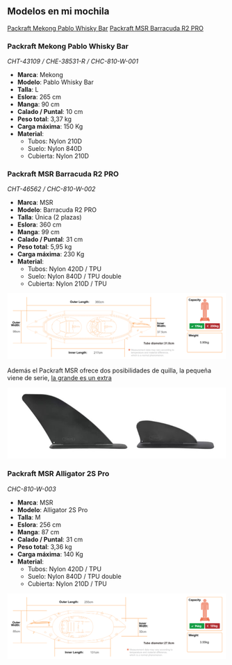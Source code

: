 ## Modelos en mi mochila
[Packraft Mekong Pablo Whisky Bar](./Embarcaciones.md#packraft-mekong-pablo-whisky-bar)
[Packraft MSR Barracuda R2 PRO](./Embarcaciones.md#packraft-msr-barracuda-r2-pro)

### Packraft Mekong Pablo Whisky Bar
*CHT-43109 / CHE-38531-R / CHC-810-W-001*
* **Marca**: Mekong
* **Modelo**: Pablo Whisky Bar
* **Talla**: L
* **Eslora**: 265 cm
* **Manga**: 90 cm
* **Calado / Puntal**: 10 cm
* **Peso total**: 3,37 kg
* **Carga máxima**: 150 Kg
* **Material**:
    * Tubos: Nylon 210D
    * Suelo: Nylon 840D
    * Cubierta: Nylon 210D

### Packraft MSR Barracuda R2 PRO
*CHT-46562 / CHC-810-W-002*
* **Marca**: MSR
* **Modelo**: Barracuda R2 PRO
* **Talla**: Única (2 plazas)
* **Eslora**: 360 cm
* **Manga**: 99 cm
* **Calado / Puntal**: 31 cm
* **Peso total**: 5,95 kg
* **Carga máxima**: 230 Kg
* **Material**:
    * Tubos: Nylon 420D / TPU
    * Suelo: Nylon 840D / TPU double
    * Cubierta: Nylon 210D / TPU

![](./images/Barracuda-R2-Pro-1.svg)

Además el Packraft MSR ofrece dos posibilidades de quilla, la pequeña viene de serie, [la grande es un extra](https://www.microrafting.com/products/skeg?variant=40271482192069)

![](./images/mrs-skegs.jpg)

### Packraft MSR Alligator 2S Pro
*CHC-810-W-003*
* **Marca**: MSR
* **Modelo**: Alligator 2S Pro
* **Talla**: M
* **Eslora**: 256 cm
* **Manga**: 87 cm
* **Calado / Puntal**: 31 cm
* **Peso total**: 3,36 kg
* **Carga máxima**: 140 Kg
* **Material**:
    * Tubos: Nylon 420D / TPU
    * Suelo: Nylon 840D / TPU double
    * Cubierta: Nylon 210D / TPU

![](./images/Alligator-2S-Pro-1.svg)